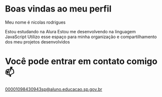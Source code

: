 # Boas vindas ao meu perfil
Meu nome é nicolas rodrigues

Estou estudando na Alura
Estou me desenvolvendo na linguagem JavaScript
Utilizo esse espaço para minha organização e compartilhamento dos meu projetos desenvolvidos
# Você pode entrar em contato comigo 📫
00001098430943sp@aluno.educacao.sp.gov.br
